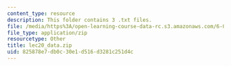 ```yaml
---
content_type: resource
description: This folder contains 3 .txt files.
file: /media/https%3A/open-learning-course-data-rc.s3.amazonaws.com/6-00sc-introduction-to-computer-science-and-programming-spring-2011/825878e7db0c30e1d516d3281c251d4c_lec20_data.zip
file_type: application/zip
resourcetype: Other
title: lec20_data.zip
uid: 825878e7-db0c-30e1-d516-d3281c251d4c
---
```

